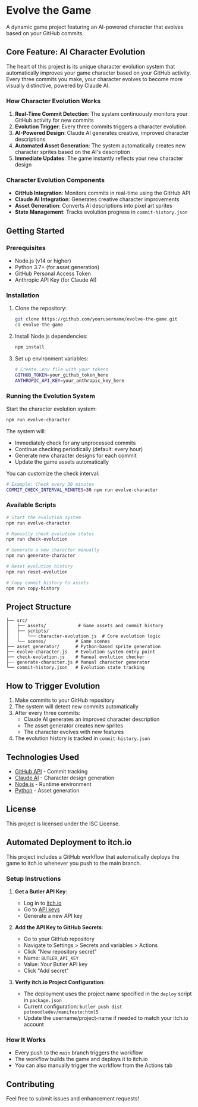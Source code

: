 # Evolve the Game

A dynamic game project featuring an AI-powered character that evolves based on your GitHub commits.

## Core Feature: AI Character Evolution

The heart of this project is its unique character evolution system that automatically improves your game character based on your GitHub activity. Every three commits you make, your character evolves to become more visually distinctive, powered by Claude AI.

### How Character Evolution Works

1. **Real-Time Commit Detection**: The system continuously monitors your GitHub activity for new commits
2. **Evolution Trigger**: Every three commits triggers a character evolution
3. **AI-Powered Design**: Claude AI generates creative, improved character descriptions
4. **Automated Asset Generation**: The system automatically creates new character sprites based on the AI's description
5. **Immediate Updates**: The game instantly reflects your new character design

### Character Evolution Components

- **GitHub Integration**: Monitors commits in real-time using the GitHub API
- **Claude AI Integration**: Generates creative character improvements
- **Asset Generation**: Converts AI descriptions into pixel art sprites
- **State Management**: Tracks evolution progress in `commit-history.json`

## Getting Started

### Prerequisites

- Node.js (v14 or higher)
- Python 3.7+ (for asset generation)
- GitHub Personal Access Token
- Anthropic API Key (for Claude AI)

### Installation

1. Clone the repository:
   ```bash
   git clone https://github.com/yourusername/evolve-the-game.git
   cd evolve-the-game
   ```

2. Install Node.js dependencies:
   ```bash
   npm install
   ```

3. Set up environment variables:
   ```bash
   # Create .env file with your tokens
   GITHUB_TOKEN=your_github_token_here
   ANTHROPIC_API_KEY=your_anthropic_key_here
   ```

### Running the Evolution System

Start the character evolution system:
```bash
npm run evolve-character
```

The system will:
- Immediately check for any unprocessed commits
- Continue checking periodically (default: every hour)
- Generate new character designs for each commit
- Update the game assets automatically

You can customize the check interval:
```bash
# Example: Check every 30 minutes
COMMIT_CHECK_INTERVAL_MINUTES=30 npm run evolve-character
```

### Available Scripts

```bash
# Start the evolution system
npm run evolve-character

# Manually check evolution status
npm run check-evolution

# Generate a new character manually
npm run generate-character

# Reset evolution history
npm run reset-evolution

# Copy commit history to assets
npm run copy-history
```

## Project Structure

```
├── src/
│   ├── assets/            # Game assets and commit history
│   ├── scripts/          
│   │   └── character-evolution.js  # Core evolution logic
│   └── scenes/           # Game scenes
├── asset_generator/      # Python-based sprite generation
├── evolve-character.js   # Evolution system entry point
├── check-evolution.js    # Manual evolution checker
├── generate-character.js # Manual character generator
└── commit-history.json   # Evolution state tracking
```

## How to Trigger Evolution

1. Make commits to your GitHub repository
2. The system will detect new commits automatically
3. After every three commits:
   - Claude AI generates an improved character description
   - The asset generator creates new sprites
   - The character evolves with new features
4. The evolution history is tracked in `commit-history.json`

## Technologies Used

- [GitHub API](https://docs.github.com/en/rest) - Commit tracking
- [Claude AI](https://www.anthropic.com/) - Character design generation
- [Node.js](https://nodejs.org/) - Runtime environment
- [Python](https://www.python.org/) - Asset generation

## License

This project is licensed under the ISC License.

## Automated Deployment to itch.io

This project includes a GitHub workflow that automatically deploys the game to itch.io whenever you push to the main branch.

### Setup Instructions

1. **Get a Butler API Key**:
   - Log in to [itch.io](https://itch.io)
   - Go to [API keys](https://itch.io/user/settings/api-keys)
   - Generate a new API key

2. **Add the API Key to GitHub Secrets**:
   - Go to your GitHub repository
   - Navigate to Settings > Secrets and variables > Actions
   - Click "New repository secret"
   - Name: `BUTLER_API_KEY`
   - Value: Your Butler API key
   - Click "Add secret"

3. **Verify itch.io Project Configuration**:
   - The deployment uses the project name specified in the `deploy` script in `package.json`
   - Current configuration: `butler push dist potnoodledev/manifesto:html5`
   - Update the username/project-name if needed to match your itch.io account

### How It Works

- Every push to the `main` branch triggers the workflow
- The workflow builds the game and deploys it to itch.io
- You can also manually trigger the workflow from the Actions tab

## Contributing

Feel free to submit issues and enhancement requests! 
